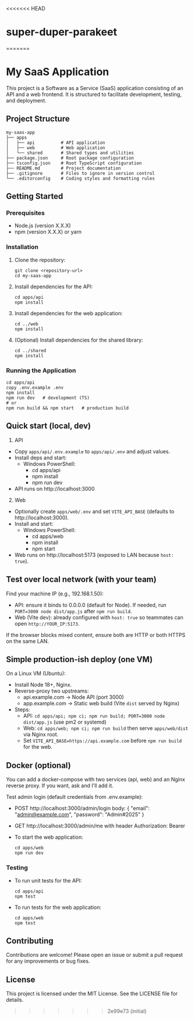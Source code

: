 <<<<<<< HEAD
# super-duper-parakeet
=======
# My SaaS Application

This project is a Software as a Service (SaaS) application consisting of an API and a web frontend. It is structured to facilitate development, testing, and deployment.

## Project Structure

```
my-saas-app
├── apps
│   ├── api          # API application
│   ├── web          # Web application
│   └── shared       # Shared types and utilities
├── package.json     # Root package configuration
├── tsconfig.json    # Root TypeScript configuration
├── README.md        # Project documentation
├── .gitignore       # Files to ignore in version control
└── .editorconfig    # Coding styles and formatting rules
```

## Getting Started

### Prerequisites

- Node.js (version X.X.X)
- npm (version X.X.X) or yarn

### Installation

1. Clone the repository:
   ```
   git clone <repository-url>
   cd my-saas-app
   ```

2. Install dependencies for the API:
   ```
   cd apps/api
   npm install
   ```

3. Install dependencies for the web application:
   ```
   cd ../web
   npm install
   ```

4. (Optional) Install dependencies for the shared library:
   ```
   cd ../shared
   npm install
   ```

### Running the Application

  ```
  cd apps/api
  copy .env.example .env
  npm install
  npm run dev   # development (TS)
  # or
  npm run build && npm start   # production build
  ```

## Quick start (local, dev)

1) API
 - Copy `apps/api/.env.example` to `apps/api/.env` and adjust values.
 - Install deps and start:
   - Windows PowerShell:
     - cd apps/api
     - npm install
     - npm run dev
 - API runs on http://localhost:3000

2) Web
 - Optionally create `apps/web/.env` and set `VITE_API_BASE` (defaults to http://localhost:3000).
 - Install and start:
   - Windows PowerShell:
     - cd apps/web
     - npm install
     - npm start
 - Web runs on http://localhost:5173 (exposed to LAN because `host: true`).

## Test over local network (with your team)

Find your machine IP (e.g., 192.168.1.50):
- API: ensure it binds to 0.0.0.0 (default for Node). If needed, run `PORT=3000 node dist/app.js` after `npm run build`.
- Web (Vite dev): already configured with `host: true` so teammates can open `http://YOUR_IP:5173`.

If the browser blocks mixed content, ensure both are HTTP or both HTTPS on the same LAN.

## Simple production-ish deploy (one VM)

On a Linux VM (Ubuntu):
- Install Node 18+, Nginx.
- Reverse-proxy two upstreams:
  - api.example.com -> Node API (port 3000)
  - app.example.com -> Static web build (Vite `dist` served by Nginx)
- Steps:
  - API: `cd apps/api; npm ci; npm run build; PORT=3000 node dist/app.js` (use pm2 or systemd)
  - Web: `cd apps/web; npm ci; npm run build` then serve `apps/web/dist` via Nginx root.
  - Set `VITE_API_BASE=https://api.example.com` before `npm run build` for the web.

## Docker (optional)

You can add a docker-compose with two services (api, web) and an Nginx reverse proxy. If you want, ask and I'll add it.

  Test admin login (default credentials from .env.example):
  - POST http://localhost:3000/admin/login
    body: { "email": "admin@example.com", "password": "Admin#2025" }
  - GET http://localhost:3000/admin/me with header Authorization: Bearer <token>

- To start the web application:
  ```
  cd apps/web
  npm run dev
  ```

### Testing

- To run unit tests for the API:
  ```
  cd apps/api
  npm test
  ```

- To run tests for the web application:
  ```
  cd apps/web
  npm test
  ```

## Contributing

Contributions are welcome! Please open an issue or submit a pull request for any improvements or bug fixes.

## License

This project is licensed under the MIT License. See the LICENSE file for details.
>>>>>>> 2e99e73 (initial)
